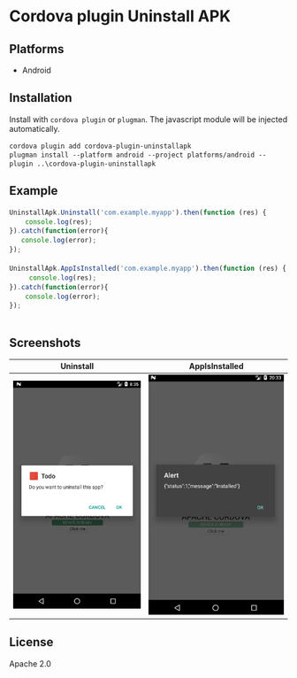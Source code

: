 Cordova plugin Uninstall APK 
======================

Platforms
---------

* Android

Installation
------------

Install with `cordova plugin` or `plugman`. The javascript module will be injected automatically.
```
cordova plugin add cordova-plugin-uninstallapk
plugman install --platform android --project platforms/android --plugin ..\cordova-plugin-uninstallapk
```
Example
-------

```js
UninstallApk.Uninstall('com.example.myapp').then(function (res) {
    console.log(res);
}).catch(function(error){
   console.log(error);
});

UninstallApk.AppIsInstalled('com.example.myapp').then(function (res) {
     console.log(res);
}).catch(function(error){
    console.log(error);
});
           
```

## Screenshots

| Uninstall                           | AppIsInstalled                           |
| ---------------------------------------- | ---------------------------------------------- |
| ![ScreenShot][Uninstall] | ![ScreenShot][AppIsInstalled] |

[Uninstall]: screenshots/Screenshot_1.jpg
[AppIsInstalled]: screenshots/Screenshot_2.jpg

License 
-------

Apache 2.0
